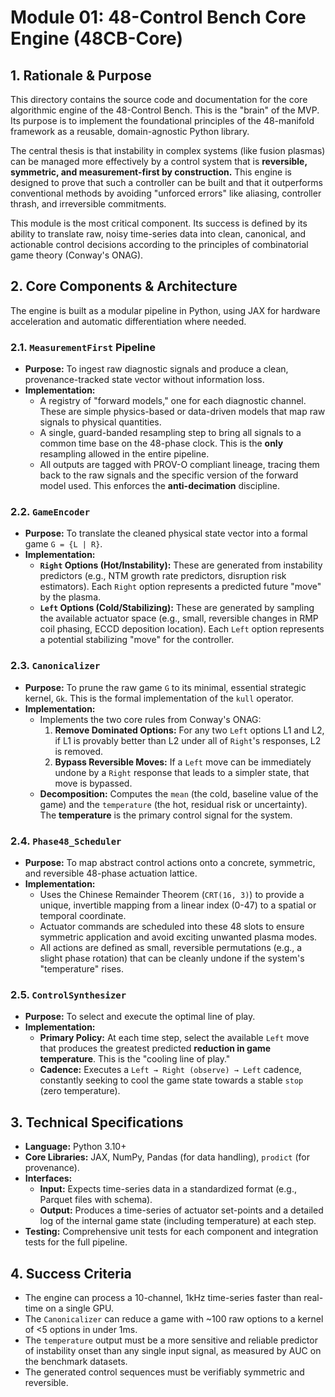 # Module 01: 48-Control Bench Core Engine (48CB-Core)

## 1. Rationale & Purpose

This directory contains the source code and documentation for the core algorithmic engine of the 48-Control Bench. This is the "brain" of the MVP. Its purpose is to implement the foundational principles of the 48-manifold framework as a reusable, domain-agnostic Python library.

The central thesis is that instability in complex systems (like fusion plasmas) can be managed more effectively by a control system that is **reversible, symmetric, and measurement-first by construction.** This engine is designed to prove that such a controller can be built and that it outperforms conventional methods by avoiding "unforced errors" like aliasing, controller thrash, and irreversible commitments.

This module is the most critical component. Its success is defined by its ability to translate raw, noisy time-series data into clean, canonical, and actionable control decisions according to the principles of combinatorial game theory (Conway's ONAG).

## 2. Core Components & Architecture

The engine is built as a modular pipeline in Python, using JAX for hardware acceleration and automatic differentiation where needed.

### 2.1. `MeasurementFirst` Pipeline
- **Purpose:** To ingest raw diagnostic signals and produce a clean, provenance-tracked state vector without information loss.
- **Implementation:**
    - A registry of "forward models," one for each diagnostic channel. These are simple physics-based or data-driven models that map raw signals to physical quantities.
    - A single, guard-banded resampling step to bring all signals to a common time base on the 48-phase clock. This is the **only** resampling allowed in the entire pipeline.
    - All outputs are tagged with PROV-O compliant lineage, tracing them back to the raw signals and the specific version of the forward model used. This enforces the **anti-decimation** discipline.

### 2.2. `GameEncoder`
- **Purpose:** To translate the cleaned physical state vector into a formal game `G = {L | R}`.
- **Implementation:**
    - **`Right` Options (Hot/Instability):** These are generated from instability predictors (e.g., NTM growth rate predictors, disruption risk estimators). Each `Right` option represents a predicted future "move" by the plasma.
    - **`Left` Options (Cold/Stabilizing):** These are generated by sampling the available actuator space (e.g., small, reversible changes in RMP coil phasing, ECCD deposition location). Each `Left` option represents a potential stabilizing "move" for the controller.

### 2.3. `Canonicalizer`
- **Purpose:** To prune the raw game `G` to its minimal, essential strategic kernel, `Gk`. This is the formal implementation of the `kull` operator.
- **Implementation:**
    - Implements the two core rules from Conway's ONAG:
        1. **Remove Dominated Options:** For any two `Left` options L1 and L2, if L1 is provably better than L2 under all of `Right`'s responses, L2 is removed.
        2. **Bypass Reversible Moves:** If a `Left` move can be immediately undone by a `Right` response that leads to a simpler state, that move is bypassed.
    - **Decomposition:** Computes the `mean` (the cold, baseline value of the game) and the `temperature` (the hot, residual risk or uncertainty). The **temperature** is the primary control signal for the system.

### 2.4. `Phase48_Scheduler`
- **Purpose:** To map abstract control actions onto a concrete, symmetric, and reversible 48-phase actuation lattice.
- **Implementation:**
    - Uses the Chinese Remainder Theorem (`CRT(16, 3)`) to provide a unique, invertible mapping from a linear index (0-47) to a spatial or temporal coordinate.
    - Actuator commands are scheduled into these 48 slots to ensure symmetric application and avoid exciting unwanted plasma modes.
    - All actions are defined as small, reversible permutations (e.g., a slight phase rotation) that can be cleanly undone if the system's "temperature" rises.

### 2.5. `ControlSynthesizer`
- **Purpose:** To select and execute the optimal line of play.
- **Implementation:**
    - **Primary Policy:** At each time step, select the available `Left` move that produces the greatest predicted **reduction in game temperature**. This is the "cooling line of play."
    - **Cadence:** Executes a `Left → Right (observe) → Left` cadence, constantly seeking to cool the game state towards a stable `stop` (zero temperature).

## 3. Technical Specifications
- **Language:** Python 3.10+
- **Core Libraries:** JAX, NumPy, Pandas (for data handling), `prodict` (for provenance).
- **Interfaces:**
    - **Input:** Expects time-series data in a standardized format (e.g., Parquet files with schema).
    - **Output:** Produces a time-series of actuator set-points and a detailed log of the internal game state (including temperature) at each step.
- **Testing:** Comprehensive unit tests for each component and integration tests for the full pipeline.

## 4. Success Criteria
- The engine can process a 10-channel, 1kHz time-series faster than real-time on a single GPU.
- The `Canonicalizer` can reduce a game with ~100 raw options to a kernel of <5 options in under 1ms.
- The `temperature` output must be a more sensitive and reliable predictor of instability onset than any single input signal, as measured by AUC on the benchmark datasets.
- The generated control sequences must be verifiably symmetric and reversible.
